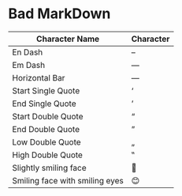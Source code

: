# Bad MarkDown

| Character Name                 | Character |
|--------------------------------|-----------|
| En Dash                        | –         |
| Em Dash                        | —         |
| Horizontal Bar                 | ―         |
| Start Single Quote             | ‘         |
| End Single Quote               | ’         |
| Start Double Quote             | “         |
| End Double Quote               | ”         |
| Low Double Quote               | „         |
| High Double Quote              | ‟         |
| Slightly smiling face          | 🙂        |
| Smiling face with smiling eyes | 😊        |
